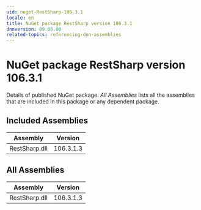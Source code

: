 ```yaml
---
uid: nuget-RestSharp-106.3.1
locale: en
title: NuGet package RestSharp version 106.3.1
dnnversion: 09.08.00
related-topics: referencing-dnn-assemblies
---
```


# NuGet package RestSharp version 106.3.1
Details of published NuGet package.
*All Assemblies* lists all the assemblies that are included in this package or any dependent package.

## Included Assemblies

|Assembly|Version|
|---|---|
|RestSharp.dll|106.3.1.3|

## All Assemblies

|Assembly|Version|
|---|---|
|RestSharp.dll|106.3.1.3|

